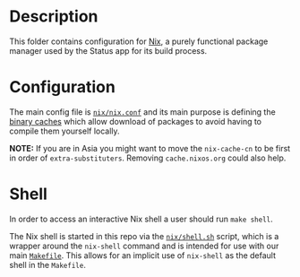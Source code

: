 # Description

This folder contains configuration for [Nix](https://nixos.org/), a purely functional package manager used by the Status app for its build process.

# Configuration

The main config file is [`nix/nix.conf`](/nix/nix.conf) and its main purpose is defining the [binary caches](https://nixos.org/nix/manual/#ch-basic-package-mgmt) which allow download of packages to avoid having to compile them yourself locally.

__NOTE:__ If you are in Asia you might want to move the `nix-cache-cn` to be first in order of `extra-substituters`. Removing `cache.nixos.org` could also help.

# Shell

In order to access an interactive Nix shell a user should run `make shell`.

The Nix shell is started in this repo via the [`nix/shell.sh`](/nix/shell.sh) script, which is a wrapper around the `nix-shell` command and is intended for use with our main [`Makefile`](/Makefile). This allows for an implicit use of `nix-shell` as the default shell in the `Makefile`.

